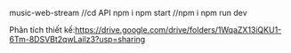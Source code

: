 music-web-stream 
//cd API 
npm i
npm start
//npm i
npm run dev

Phân tích thiết kế:https://drive.google.com/drive/folders/1WqaZX13iQKU1-6Tm-8DSVBt2qwLailz3?usp=sharing
